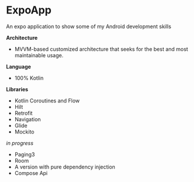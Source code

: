 # ExpoApp
An expo application to show some of my Android development skills

**Architecture**
- MVVM-based customized architecture that seeks for the best and most maintainable usage. 


**Language**
- 100% Kotlin


**Libraries**
- Kotlin Coroutines and Flow
- Hilt
- Retrofit
- Navigation
- Glide
- Mockito

*in progress*
- Paging3
- Room
- A version with pure dependency injection 
- Compose Api
